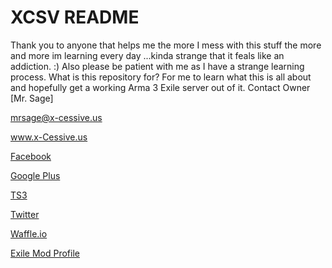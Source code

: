 # XCSV README

Thank you to anyone that helps me the more I mess with this stuff the more and more im learning every day 
...kinda strange that it feals like an addiction. :) Also please be patient with me as I have a strange learning process.
What is this repository for?
For me to learn what this is all about and hopefully get a working Arma 3 Exile server out of it.
Contact Owner
[Mr. Sage]

mrsage@x-cessive.us

<a href="http://x-cessive.us">www.x-Cessive.us</a>

<a href="https://www.facebook.com/XCessiveExileTanoa">Facebook</a>

<a href="https://plus.google.com/communities/104637817806108371786">Google Plus</a>

<a href="http://www.mrsage.is-a-geek.com">TS3</a>

<a href="https://twitter.com/XCessiveExile">Twitter</a>

<a href="https://waffle.io/x-cessive/X-Cessive-Exile-Tanoa">Waffle.io</a>

<a href="http://www.exilemod.com/profile/82437-x-cessive-mr-sage/">Exile Mod Profile</a>
